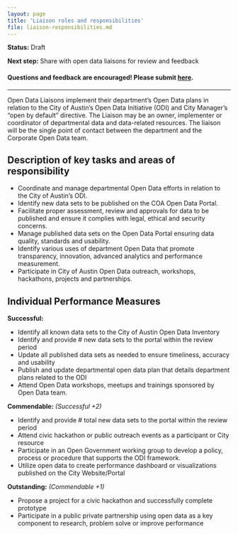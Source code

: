 ```yaml
---
layout: page
title: 'Liaison roles and responsibilities'
file: liaison-responsibilities.md
---
```


**Status:** Draft  

**Next step:** Share with open data liaisons for review and feedback  

#### Questions and feedback are encouraged! Please submit [here](https://github.com/cityofaustin/open-data-docs/milestones/liaison%20roles%20and%20responsibilities).

***


Open Data Liaisons implement their department’s Open Data plans in relation to the City of Austin’s Open Data Initiative (ODI) and City Manager’s “open by default” directive.  The Liaison may be an owner, implementer or coordinator of departmental data and data-related resources.  The liaison will be the single point of contact between the department and the Corporate Open Data team. 

## Description of key tasks and areas of responsibility 

- Coordinate and manage departmental Open Data efforts in relation to the City of Austin’s ODI.
- Identify new data sets to be published on the COA Open Data Portal.
- Facilitate proper assessment, review and approvals for data to be published and ensure it complies with legal, ethical and security concerns.
- Manage published data sets on the Open Data Portal ensuring data quality, standards and usability.
- Identify various uses of department Open Data that promote transparency, innovation, advanced analytics and performance measurement.
- Participate in City of Austin Open Data outreach, workshops, hackathons, projects and partnerships.

## Individual Performance Measures

**Successful:**

- Identify all known data sets to the City of Austin Open Data Inventory
- Identify and provide # new data sets to the portal within the review period 
- Update all published data sets as needed to ensure timeliness, accuracy and usability
- Publish and update departmental open data plan that details department plans related to the ODI
- Attend Open Data workshops, meetups and trainings sponsored by Open Data team.

**Commendable:** *(Successful +2)*

- Identify and provide # total new data sets to the portal within the review period 
- Attend civic hackathon or public outreach events as a participant or City resource 
- Participate in an Open Government working group to develop a policy, process or procedure that supports the ODI framework.
- Utilize open data to create performance dashboard or visualizations published on the City Website/Portal

**Outstanding:** *(Commendable +1)*

- Propose a project for a civic hackathon and successfully complete prototype
- Participate in a public private partnership using open data as a key component to research, problem solve or improve performance
